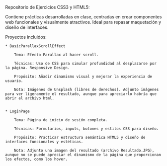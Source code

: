 Repositorio de Ejercicios CSS3 y HTML5:

Contiene prácticas desarrolladas en clase, centradas en crear componentes web funcionales y visualmente atractivos. Ideal para repasar maquetación y diseño de interfaces.


Proyectos incluidos:

    * BasicParallaxScrollEffect

        Tema: Efecto Parallax al hacer scroll.

        Técnicas: Uso de CSS para simular profundidad al desplazarse por la página. Responsive Design.

        Propósito: Añadir dinamismo visual y mejorar la experiencia de usuario.

        Nota: Imágenes de Unsplash (libres de derechos). Adjunto imágenes para ver ligeramente el resultado, aunque para apreciarlo habría que abrir el archivo html.
        

    * LoginPage

        Tema: Página de inicio de sesión completa.

        Técnicas: Formularios, inputs, botones y estilos CSS para diseño.

        Propósito: Practicar estructura semántica HTML5 y diseño de interfaces funcionales y estéticas.
        
        Nota: Adjunto una imagen del resultado (archivo Resultado.JPG), aunque no se puede apreciar el dinamismo de la página que proporcionan los efectos, como los hover.
